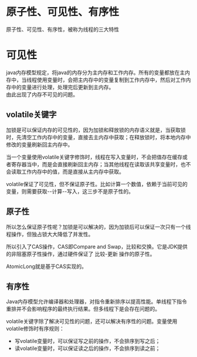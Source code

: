 # 原子性、可见性、有序性

原子性、可见性、有序性，被称为线程的三大特性

# 可见性
java内存模型规定，将java的内存分为主内存和工作内存。所有的变量都放在主内存中，当线程使用变量时，会把主内存中的变量复制到工作内存中，然后对工作内存中的变量进行处理，处理完后更新到主内存。  
由此出现了内存不可见的问题。

## volatile关键字
加锁是可以保证内存的可见性的，因为加锁和释放锁的内存语义就是，当获取锁时，先清空工作内存中的变量，直接去主内存中获取；在释放锁时，将本地内存中修改的变量刷新回主内存中。

当一个变量使用volatile关键字修饰时，线程在写入变量时，不会把值存在缓存或者寄存器当中，而是会直接刷新回主内存；当其他线程在读取该共享变量时，也不会读取工作内存中的值，而是直接从主内存中获取。

volatile保证了可见性，但不保证原子性。比如计算一个数值，依赖于当前可见的变量，则需要获取--计算--写入，这三步不是原子性的。

## 原子性

所以怎么保证原子性呢？加锁是可以解决的，因为加锁后可以保证一次只有一个线程操作，但独占锁大大降低了并发性。

所以引入了CAS操作，CAS即Compare and Swap，比较和交换。它是JDK提供的非阻塞原子性操作，通过硬件保证了 比较-更新 操作的原子性。


AtomicLong就是基于CAS实现的。


## 有序性

Java内存模型允许编译器和处理器，对指令重新排序以提高性能。单线程下指令重排并不会影响程序的最终执行结果。但多线程下是会存在问题的。

volatile关键字除了解决可见性的问题，还可以解决有序性的问题。变量使用volatile修饰时有序规则：  
- 写volatile变量时，可以保证写之前的操作，不会排序到写之后；
- 读volatile变量时，可以保证读之后的操作，不会排序到读之前；
